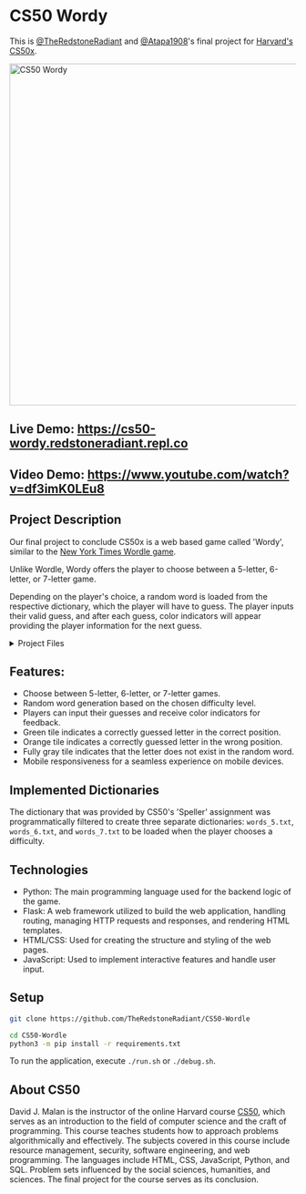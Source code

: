 # CS50 Wordy

This is [@TheRedstoneRadiant](https://github.com/TheRedstoneRadiant) and [@Atapa1908](https://github.com/Atapa1908)'s final project for [Harvard's CS50x](https://cs50.harvard.edu/x).

<a href="https://cs50-wordy.redstoneradiant.repl.co"><img src="https://i.imgur.com/gmVfFOR.png" alt="CS50 Wordy" width="600"></a>

## Live Demo: https://cs50-wordy.redstoneradiant.repl.co
## Video Demo: https://www.youtube.com/watch?v=df3imK0LEu8

## Project Description

Our final project to conclude CS50x is a web based game called 'Wordy', similar to the [New York Times Wordle game](https://www.nytimes.com/games/wordle/index.html). 

Unlike Wordle, Wordy offers the player to choose between a 5-letter, 6-letter, or 7-letter game. 

Depending on the player's choice, a random word is loaded from the respective dictionary, which the player will have to guess. The player inputs their valid guess, and after each guess, color indicators will appear providing the player information for the next guess. 

<details>
<summary>Project Files</summary>

- [templates/index.html](https://github.com/TheRedstoneRadiant/CS50-Wordy/blob/main/templates/index.html): This file contains the basic rules for playing the game, along with a demo of wordle rows representing what each color indicates.
- [templates/keyboard.html](https://github.com/TheRedstoneRadiant/CS50-Wordy/blob/main/templates/keyboard.html): The keyboard.html file provides a virtual keyboard for mobile users to press the buttons. Additionally, JavaScript logic is implemented to change the color of each key based on the player's guesses and whether they are correct. For example, if the letter 'Y' was previously guessed and it is in the word, the 'Y' key on the keyboard will turn yellow.
- [templates/layout.html](https://github.com/TheRedstoneRadiant/CS50-Wordy/blob/main/templates/layout.html): The layout.html file defines the basic webpage layout, including the navbar and meta tags.
- [templates/wordle.html](https://github.com/TheRedstoneRadiant/CS50-Wordy/blob/main/templates/wordle.html): The wordle.html file serves as the main page for the game. It imports keyboard.html and calls a wordle board render function based on the 'length' template variable. This file also includes error and game over boxes that are hidden by default.
- [static/wordle.js](https://github.com/TheRedstoneRadiant/CS50-Wordy/blob/main/static/wordle.js): The wordle.js file contains all the JavaScript logic for the wordle game. It includes functions for generating the wordle board, handling keyboard input, making requests to Flask to validate words and fetch random words, and managing game logic.
- [static/style.css](https://github.com/TheRedstoneRadiant/CS50-Wordy/blob/main/static/style.css): The style.css file provides basic styles for the homepage and main layout of the game. It also includes code to make the game mobile-responsive and resize the navbar.
- [static/wordle.css](https://github.com/TheRedstoneRadiant/CS50-Wordy/blob/main/static/wordle.css): The wordle.css file contains styles specifically tailored to the wordle board and error box. It includes keyframe animations, such as shaking the wordle row if the word is incorrect and flipping each letter as it is being revealed. This file also includes media queries to ensure the game is mobile-responsive and resizes the board accordingly.
- [static/favicon](https://github.com/TheRedstoneRadiant/CS50-Wordy/tree/main/static/favicon): The favicon directory contains the page favicon, which was generated using https://favicon.io.
- [datasets/words_*.txt](https://github.com/TheRedstoneRadiant/CS50-Wordy/tree/main/datasets): These files contain the datasets used for the wordle game. They were programmatically generated from CS50's 'Speller' assignment and provide the words that players can guess in the game based on the chosen word length.
- [helpers.py](https://github.com/TheRedstoneRadiant/CS50-Wordy/blob/main/helpers.py): The helpers.py file includes three helper functions. The 'get_word' function retrieves a random word of a specified length from the corresponding dataset file. The 'word_exists' function checks if a word of a certain length exists in the corresponding dataset file. The 'length_check' function is a Flask wrapper that verifies the validity of the URL attribute 'length' for any API calls.
- [main.py](https://github.com/TheRedstoneRadiant/CS50-Wordy/blob/main/main.py): The main.py file contains the main Flask routing logic for the game. It renders index.html for the root domain and has a '/<length>_letters' route that renders wordle.html, passing the 'length' variable as a template variable to enable dynamic page rendering. The '/random_word/<length>' API endpoint calls the 'get_word' helper function to retrieve a word of the specified length
</details>

## Features:
- Choose between 5-letter, 6-letter, or 7-letter games.
- Random word generation based on the chosen difficulty level.
- Players can input their guesses and receive color indicators for feedback.
- Green tile indicates a correctly guessed letter in the correct position.
- Orange tile indicates a correctly guessed letter in the wrong position.
- Fully gray tile indicates that the letter does not exist in the random word.
- Mobile responsiveness for a seamless experience on mobile devices.

## Implemented Dictionaries
The dictionary that was provided by CS50's 'Speller' assignment was programmatically filtered to create three separate dictionaries: `words_5.txt`, `words_6.txt`, and `words_7.txt` to be loaded when the player chooses a difficulty.

## Technologies 
- Python: The main programming language used for the backend logic of the game.
- Flask: A web framework utilized to build the web application, handling routing, managing HTTP requests and responses, and rendering HTML templates.
- HTML/CSS: Used for creating the structure and styling of the web pages.
- JavaScript: Used to implement interactive features and handle user input.

## Setup

```bash
git clone https://github.com/TheRedstoneRadiant/CS50-Wordle

cd CS50-Wordle
python3 -m pip install -r requirements.txt
```

To run the application, execute `./run.sh` or `./debug.sh`.

## About CS50

David J. Malan is the instructor of the online Harvard course [CS50](https://cs50.harvard.edu/x/2023/), which serves as an introduction to the field of computer science and the craft of programming. This course teaches students how to approach problems algorithmically and effectively. The subjects covered in this course include resource management, security, software engineering, and web programming. The languages include HTML, CSS, JavaScript, Python, and SQL. Problem sets influenced by the social sciences, humanities, and sciences. The final project for the course serves as its conclusion.
